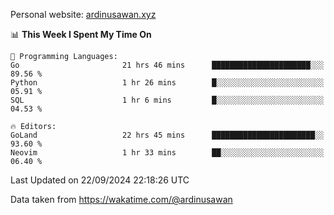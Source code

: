 Personal website: [ardinusawan.xyz](https://ardinusawan.xyz)

<!--START_SECTION:waka-->
📊 **This Week I Spent My Time On** 

```text
💬 Programming Languages: 
Go                       21 hrs 46 mins      ██████████████████████░░░   89.56 % 
Python                   1 hr 26 mins        █░░░░░░░░░░░░░░░░░░░░░░░░   05.91 % 
SQL                      1 hr 6 mins         █░░░░░░░░░░░░░░░░░░░░░░░░   04.53 % 

🔥 Editors: 
GoLand                   22 hrs 45 mins      ███████████████████████░░   93.60 % 
Neovim                   1 hr 33 mins        ██░░░░░░░░░░░░░░░░░░░░░░░   06.40 % 
```


 Last Updated on 22/09/2024 22:18:26 UTC
<!--END_SECTION:waka-->
Data taken from https://wakatime.com/@ardinusawan
